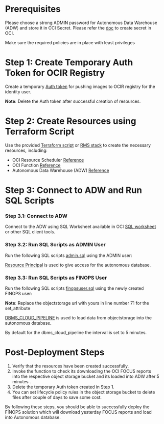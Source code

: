 # Prerequisites
Please choose a strong ADMIN password for Autonomous Data Warehouse (ADW) and store it in OCI Secret. Please refer the [doc](https://docs.oracle.com/en-us/iaas/Content/KeyManagement/Tasks/managingsecrets_topic-To_create_a_new_secret.htm) to create secret in OCI. 

Make sure the required policies are in place with least privileges

# Step 1: Create Temporary Auth Token for OCIR Registry
Create a temporary [Auth token](https://docs.oracle.com/en-us/iaas/Content/Registry/Tasks/registrygettingauthtoken.htm) for pushing images to OCIR registry for the identity user.

**Note:** Delete the Auth token after successful creation of resources.

# Step 2: Create Resources using Terraform Script
Use the provided [Terraform script](/addons/oci-finops/content/terraform/) or [RMS stack](<>) to create the necessary resources, including:
- OCI Resource Scheduler [Reference](https://docs.oracle.com/en-us/iaas/Content/resource-scheduler/home.htm)
- OCI Function [Reference](https://docs.oracle.com/en-us/iaas/Content/Functions/Tasks/functionsquickstartguidestop.htm)
- Autonomous Data Warehouse (ADW) [Reference](https://docs.oracle.com/en/cloud/paas/autonomous-database/index.html)

# Step 3: Connect to ADW and Run SQL Scripts
### Step 3.1: Connect to ADW
Connect to the ADW using SQL Worksheet available in OCI [SQL worksheet](https://docs.oracle.com/en-us/iaas/database-tools/doc/run-sql-statement-sql-worksheet.html) or other SQL client tools.


### Step 3.2: Run SQL Scripts as ADMIN User
Run the following SQL scripts [admin.sql](/addons/oci-finops/content/sql/admin.sql) using the ADMIN user:

[Resource Principal](https://docs.oracle.com/en/cloud/paas/autonomous-database/serverless/adbsb/resource-principal.html) is used to give access for the autonomous database.

### Step 3.3: Run SQL Scripts as FINOPS User
Run the following SQL scripts [finopsuser.sql](/addons/oci-finops/content/sql/finopsuser.sql) using the newly created FINOPS user:

**Note:** Replace the objectstorage url with yours in line number 71 for the set_attribute

[DBMS_CLOUD_PIPELINE](https://docs.oracle.com/en/cloud/paas/autonomous-database/serverless/adbsb/autonomous-pipeline.html) is used to load data from objectstorage into the autonomous database. 

By default for the dbms_cloud_pipeline the interval is set to 5 minutes.


# Post-Deployment Steps
1. Verify that the resources have been created successfully.
2. Invoke the function to check its downloading the OCI FOCUS reports into the respective object storage bucket
and its loaded into ADW after 5 minutes .
3. Delete the temporary Auth token created in Step 1.
4. You can set lifecycle policy rules in the object storage bucket to delete files after couple of days to save some cost.

By following these steps, you should be able to successfully deploy the FINOPS solution which will download yesterday FOCUS reports and load into Autonomous database.